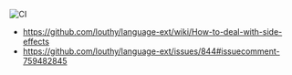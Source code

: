 ![CI](../../workflows/CI/badge.svg)

* https://github.com/louthy/language-ext/wiki/How-to-deal-with-side-effects
* https://github.com/louthy/language-ext/issues/844#issuecomment-759482845
